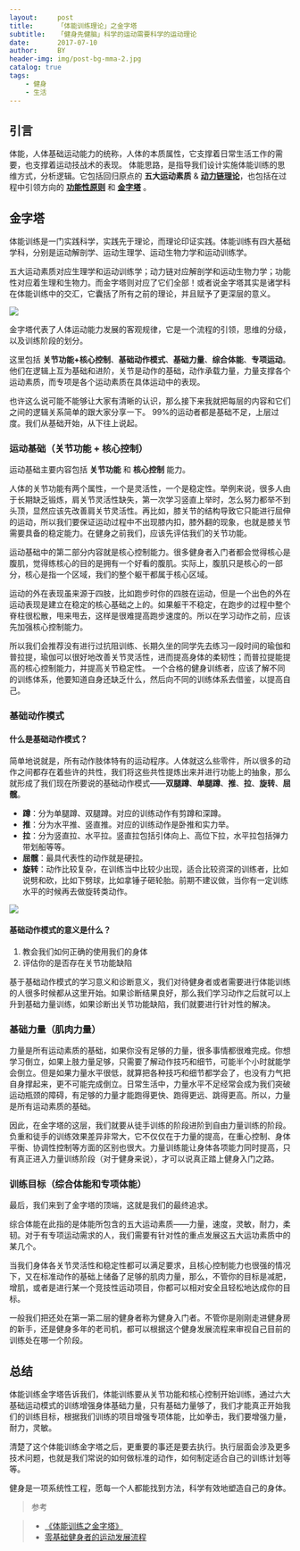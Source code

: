 ```yaml
---
layout:     post
title:      「体能训练理论」之金字塔
subtitle:   「健身先健脑」科学的运动需要科学的运动理论
date:       2017-07-10
author:     BY
header-img: img/post-bg-mma-2.jpg
catalog: true
tags:
    - 健身
    - 生活
---
```



## 引言

体能，人体基础运动能力的统称，人体的本质属性，它支撑着日常生活工作的需要，也支撑着运动技战术的表现。 体能思路，是指导我们设计实施体能训练的思维方式，分析逻辑。它包括回归原点的 **五大运动素质** & [**动力链理论**](http://ChengKeJ.github.io/2017/07/10/%E4%BD%93%E8%83%BD%E8%AE%AD%E7%BB%83%E7%90%86%E8%AE%BA-%E4%B9%8B%E5%8A%A8%E5%8A%9B%E9%93%BE/)，也包括在过程中引领方向的 [**功能性原则**](http://ChengKeJ.github.io/2017/07/10/%E4%BD%93%E8%83%BD%E8%AE%AD%E7%BB%83%E7%90%86%E8%AE%BA-%E4%B9%8B%E5%8A%9F%E8%83%BD%E6%80%A7/) 和 [**金字塔**](http://ChengKeJ.github.io/2017/07/10/%E4%BD%93%E8%83%BD%E8%AE%AD%E7%BB%83%E7%90%86%E8%AE%BA-%E4%B9%8B%E9%87%91%E5%AD%97%E5%A1%94/) 。

## 金字塔

体能训练是一门实践科学，实践先于理论，而理论印证实践。体能训练有四大基础学科，分别是运动解剖学、运动生理学、运动生物力学和运动训练学。

五大运动素质对应生理学和运动训练学；动力链对应解剖学和运动生物力学；功能性对应着生理和生物力。而金字塔则对应了它们全部！或者说金字塔其实是诸学科在体能训练中的交汇，它囊括了所有之前的理论，并且赋予了更深层的意义。

![](https://ws4.sinaimg.cn/large/006tKfTcgy1fhg20ydk8uj30go0brwh1.jpg)

金字塔代表了人体运动能力发展的客观规律，它是一个流程的引领，思维的分级，以及训练阶段的划分。

这里包括 **关节功能+核心控制**、**基础动作模式**、**基础力量**、**综合体能**、**专项运动**。他们在逻辑上互为基础和进阶，关节是动作的基础，动作承载力量，力量支撑各个运动素质，而专项是各个运动素质在具体运动中的表现。

也许这么说可能不能够让大家有清晰的认识，那么接下来我就把每层的内容和它们之间的逻辑关系简单的跟大家分享一下。 99%的运动者都是基础不足，上层过度。我们从基础开始，从下往上说起。

### 运动基础（关节功能 + 核心控制）

运动基础主要内容包括 **关节功能** 和 **核心控制** 能力。

人体的关节功能有两个属性，一个是灵活性，一个是稳定性。举例来说，很多人由于长期缺乏锻炼，肩关节灵活性缺失，第一次学习竖直上举时，怎么努力都举不到头顶，显然应该先改善肩关节灵活性。再比如，膝关节的结构导致它只能进行屈伸的运动，所以我们要保证运动过程中不出现膝内扣，膝外翻的现象，也就是膝关节需要具备的稳定能力。在健身之前我们，应该先评估我们的关节功能。

运动基础中的第二部分内容就是核心控制能力。很多健身者入门者都会觉得核心是腹肌，觉得练核心的目的是拥有一个好看的腹肌。实际上，腹肌只是核心的一部分，核心是指一个区域，我们的整个躯干都属于核心区域。

运动的外在表现虽来源于四肢，比如跑步时你的四肢在运动，但是一个出色的外在运动表现是建立在稳定的核心基础之上的。如果躯干不稳定，在跑步的过程中整个脊柱很松散，甩来甩去，这样是很难提高跑步速度的。所以在学习动作之前，应该先加强核心控制能力。

所以我们会推荐没有进行过抗阻训练、长期久坐的同学先去练习一段时间的瑜伽和普拉提，瑜伽可以很好地改善关节灵活性，进而提高身体的柔韧性；而普拉提能提高的核心控制能力，并提高关节稳定性。
一个合格的健身训练者，应该了解不同的训练体系，他要知道自身还缺乏什么，然后向不同的训练体系去借鉴，以提高自己。

### 基础动作模式

#### 什么是基础动作模式？

简单地说就是，所有动作肢体特有的运动程序。人体就这么些零件，所以很多的动作之间都存在着些许的共性，我们将这些共性提炼出来并进行功能上的抽象，那么就形成了我们现在所要说的基础动作模式——**双腿蹲**、**单腿蹲**、**推**、**拉**、**旋转**、**屈髋**。

- **蹲**：分为单腿蹲、双腿蹲。对应的训练动作有剪蹲和深蹲。
- **推**：分为水平推、竖直推。对应的训练动作是卧推和实力举。
- **拉**：分为竖直拉、水平拉。竖直拉包括引体向上、高位下拉，水平拉包括弹力带划船等等。
- **屈髋**：最具代表性的动作就是硬拉。
- **旋转**：动作比较复杂，在训练当中比较少出现，适合比较资深的训练者，比如说劈和砍，比如下劈球，比如拿锤子砸轮胎。前期不建议做，当你有一定训练水平的时候再去做旋转类动作。

![](https://ws4.sinaimg.cn/large/006tKfTcgy1fhg20yeticj30go0ptdmg.jpg)

#### 基础动作模式的意义是什么？

1. 教会我们如何正确的使用我们的身体
2. 评估你的是否存在关节功能缺陷

基于基础动作模式的学习意义和诊断意义，我们对待健身者或者需要进行体能训练的人很多时候都从这里开始。如果诊断结果良好，那么我们学习动作之后就可以上升到基础力量训练，如果诊断出关节功能缺陷，我们就要进行针对性的解决。


### 基础力量（肌肉力量）

力量是所有运动素质的基础，如果你没有足够的力量，很多事情都很难完成。你想学习倒立，如果上肢力量足够，只需要了解动作技巧和细节，可能半个小时就能学会倒立。但是如果力量水平很低，就算把各种技巧和细节都学会了，也没有力气把自身撑起来，更不可能完成倒立。日常生活中，力量水平不足经常会成为我们突破运动瓶颈的障碍，有足够的力量才能跑得更快、跑得更远、跳得更高。所以，力量是所有运动素质的基础。

因此，在金字塔的这层，我们就要从徒手训练的阶段进阶到自由力量训练的阶段。负重和徒手的训练效果差异非常大，它不仅仅在于力量的提高，在重心控制、身体平衡、协调性控制等方面的区别也很大。力量训练能让身体各项能力同时提高，只有真正进入力量训练阶段（对于健身来说），才可以说真正踏上健身入门之路。

### 训练目标（综合体能和专项体能）

最后，我们来到了金字塔的顶端，这就是我们的最终追求。

综合体能在此指的是体能所包含的五大运动素质——力量，速度，灵敏，耐力，柔韧。对于有专项运动需求的人，我们需要有针对性的重点发展这五大运功素质中的某几个。

当我们身体各关节灵活性和稳定性都可以满足要求，且核心控制能力也很强的情况下，又在标准动作的基础上储备了足够的肌肉力量，那么，不管你的目标是减肥，增肌，或者是进行某一个竞技性运动项目，你都可以相对安全且轻松地达成你的目标。

一般我们把还处在第一第二层的健身者称为健身入门者。不管你是刚刚走进健身房的新手，还是健身多年的老司机，都可以根据这个健身发展流程来审视自己目前的训练处在哪一个阶段。

## 总结

体能训练金字塔告诉我们，体能训练要从关节功能和核心控制开始训练，通过六大基础运动模式的训练增强身体基础力量，只有基础力量够了，我们才能真正开始我们的训练目标，根据我们训练的项目增强专项体能，比如拳击，我们要增强力量，耐力，灵敏。

清楚了这个体能训练金字塔之后，更重要的事还是要去执行。执行层面会涉及更多技术问题，也就是我们常说的如何做标准的动作，如何制定适合自己的训练计划等等。

健身是一项系统性工程，愿每一个人都能找到方法，科学有效地塑造自己的身体。

>参考 

>- [《体能训练之金字塔》](https://zhuanlan.zhihu.com/p/20801623)
>- [零基础健身者的运动发展流程](http://www.jianshenjiaolian.com.cn/lingjichu-fazhan.html)